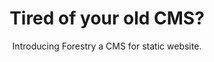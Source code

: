 ---
layout: home
title: Tired of your old CMS?
description: A Jekyll site with lots of posts
subtitle: Introducing Forestry a CMS for static website. 
header:
    layout: hero
    image: "/assets/images/macbook.jpg"
    class: bg-darken-50 bg-darken-25-l
    cta:
        text: "View Site"
        url: "https://forestry.io"
        class: btn btn-outline--light
---